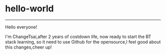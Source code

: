 # hello-world

*********************

Hello everyone!

I'm ChangeTsai,after 2 years of costdown life, now ready to start the BT stack learning,
so it need to use Github for the opensource,I feel good about this changes,cheer up!
